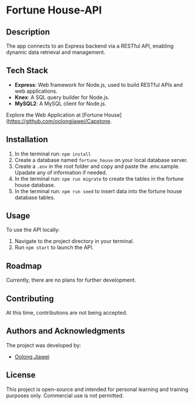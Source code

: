 # Fortune House-API
## Description
 The app connects to an Express backend via a RESTful API, enabling dynamic data retrieval and management.
## Tech Stack
- **Express**: Web framework for Node.js, used to build RESTful APIs and web applications.
- **Knex**: A SQL query builder for Node.js.
- **MySQL2**: A MySQL client for Node.js.

Explore the Web Application at [Fortune House](https://github.com/oolongjiawei/Capstone.
## Installation
1. In the terminal run: `npm install`
2. Create a database named `fortune_house` on your local database server.
3. Create a `.env` in the root folder and copy and paste the .env.sample. Upadate any of information if needed.
4. In the terminal run: `npm run migrate` to create the tables in the fortune house database.
5. In the terminal run: `npm run seed` to insert data into the fortune house database tables.
## Usage
To use the API locally:
1. Navigate to the project directory in your terminal.
2. Run `npm start` to launch the API.
## Roadmap
Currently, there are no plans for further development.
## Contributing
At this time, contributions are not being accepted.
## Authors and Acknowledgments
The project was developed by:
- [Oolong Jiawei](https://github.com/oolongjiawei)
## License
This project is open-source and intended for personal learning and training purposes only. Commercial use is not permitted.
